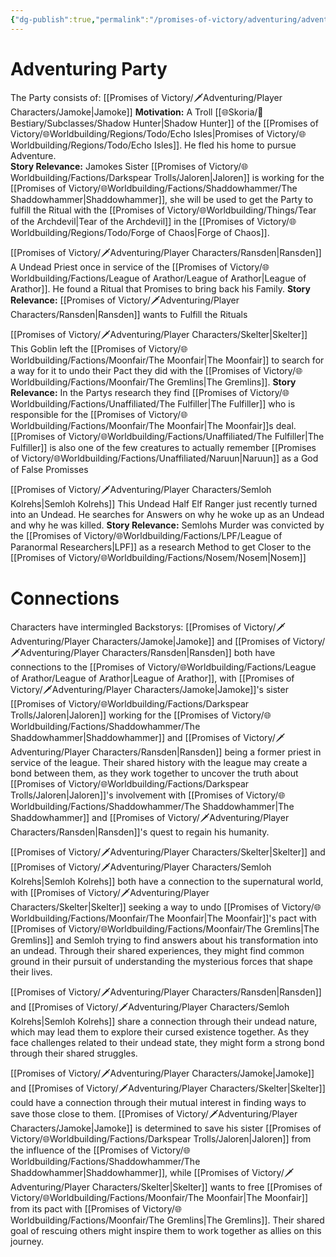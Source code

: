 ```yaml
---
{"dg-publish":true,"permalink":"/promises-of-victory/adventuring/adventure-journal/","title":"Adventure Journal","hideInGraph":true,"noteIcon":"Meta","created":"2023-03-26T15:39:19.572+02:00","updated":"2023-05-22T00:27:55.751+02:00"}
---
```



# Adventuring Party
The Party consists of:
[[Promises of Victory/🗡️Adventuring/Player Characters/Jamoke\|Jamoke]]
**Motivation:** A Troll [[🌐Skoria/🐻Bestiary/Subclasses/Shadow Hunter\|Shadow Hunter]] of the [[Promises of Victory/🌐Worldbuilding/Regions/Todo/Echo Isles\|Promises of Victory/🌐Worldbuilding/Regions/Todo/Echo Isles]]. He fled his home to pursue Adventure.  
**Story Relevance:** Jamokes Sister [[Promises of Victory/🌐Worldbuilding/Factions/Darkspear Trolls/Jaloren\|Jaloren]] is working for the [[Promises of Victory/🌐Worldbuilding/Factions/Shaddowhammer/The Shaddowhammer\|Shaddowhammer]], she will be used to get the Party to fulfill the Ritual with the  [[Promises of Victory/🌐Worldbuilding/Things/Tear of the Archdevil\|Tear of the Archdevil]] in the [[Promises of Victory/🌐Worldbuilding/Regions/Todo/Forge of Chaos\|Forge of Chaos]].  

[[Promises of Victory/🗡️Adventuring/Player Characters/Ransden\|Ransden]]
A Undead Priest once in service of the [[Promises of Victory/🌐Worldbuilding/Factions/League of Arathor/League of Arathor\|League of Arathor]]. He found a Ritual that Promises to bring back his Family.
**Story Relevance:** [[Promises of Victory/🗡️Adventuring/Player Characters/Ransden\|Ransden]] wants to Fulfill the Rituals

[[Promises of Victory/🗡️Adventuring/Player Characters/Skelter\|Skelter]]
This Goblin left the [[Promises of Victory/🌐Worldbuilding/Factions/Moonfair/The Moonfair\|The Moonfair]] to search for a way for it to undo their Pact they did with the [[Promises of Victory/🌐Worldbuilding/Factions/Moonfair/The Gremlins\|The Gremlins]].
**Story Relevance:** In the Partys research they find [[Promises of Victory/🌐Worldbuilding/Factions/Unaffiliated/The Fulfiller\|The Fulfiller]] who is responsible for the [[Promises of Victory/🌐Worldbuilding/Factions/Moonfair/The Moonfair\|The Moonfair]]s deal. [[Promises of Victory/🌐Worldbuilding/Factions/Unaffiliated/The Fulfiller\|The Fulfiller]] is also one of the few creatures to actually remember [[Promises of Victory/🌐Worldbuilding/Factions/Unaffiliated/Naruun\|Naruun]] as a God of False Promisses

[[Promises of Victory/🗡️Adventuring/Player Characters/Semloh Kolrehs\|Semloh Kolrehs]]
This Undead Half Elf Ranger just recently turned into an Undead.
He searches for Answers on why he woke up as an Undead and why he was killed.
**Story Relevance:** Semlohs Murder was convicted by the [[Promises of Victory/🌐Worldbuilding/Factions/LPF/League of Paranormal Researchers\|LPF]] as a research Method to get Closer to the [[Promises of Victory/🌐Worldbuilding/Factions/Nosem/Nosem\|Nosem]]

# Connections
Characters have intermingled Backstorys:
[[Promises of Victory/🗡️Adventuring/Player Characters/Jamoke\|Jamoke]] and [[Promises of Victory/🗡️Adventuring/Player Characters/Ransden\|Ransden]] both have connections to the [[Promises of Victory/🌐Worldbuilding/Factions/League of Arathor/League of Arathor\|League of Arathor]], with [[Promises of Victory/🗡️Adventuring/Player Characters/Jamoke\|Jamoke]]'s sister [[Promises of Victory/🌐Worldbuilding/Factions/Darkspear Trolls/Jaloren\|Jaloren]] working for the [[Promises of Victory/🌐Worldbuilding/Factions/Shaddowhammer/The Shaddowhammer\|Shaddowhammer]] and [[Promises of Victory/🗡️Adventuring/Player Characters/Ransden\|Ransden]] being a former priest in service of the league. Their shared history with the league may create a bond between them, as they work together to uncover the truth about [[Promises of Victory/🌐Worldbuilding/Factions/Darkspear Trolls/Jaloren\|Jaloren]]'s involvement with [[Promises of Victory/🌐Worldbuilding/Factions/Shaddowhammer/The Shaddowhammer\|The Shaddowhammer]] and [[Promises of Victory/🗡️Adventuring/Player Characters/Ransden\|Ransden]]'s quest to regain his humanity.

[[Promises of Victory/🗡️Adventuring/Player Characters/Skelter\|Skelter]] and [[Promises of Victory/🗡️Adventuring/Player Characters/Semloh Kolrehs\|Semloh Kolrehs]] both have a connection to the supernatural world, with [[Promises of Victory/🗡️Adventuring/Player Characters/Skelter\|Skelter]] seeking a way to undo [[Promises of Victory/🌐Worldbuilding/Factions/Moonfair/The Moonfair\|The Moonfair]]'s pact with [[Promises of Victory/🌐Worldbuilding/Factions/Moonfair/The Gremlins\|The Gremlins]] and Semloh trying to find answers about his transformation into an undead. Through their shared experiences, they might find common ground in their pursuit of understanding the mysterious forces that shape their lives.

[[Promises of Victory/🗡️Adventuring/Player Characters/Ransden\|Ransden]] and [[Promises of Victory/🗡️Adventuring/Player Characters/Semloh Kolrehs\|Semloh Kolrehs]] share a connection through their undead nature, which may lead them to explore their cursed existence together. As they face challenges related to their undead state, they might form a strong bond through their shared struggles.

[[Promises of Victory/🗡️Adventuring/Player Characters/Jamoke\|Jamoke]] and [[Promises of Victory/🗡️Adventuring/Player Characters/Skelter\|Skelter]] could have a connection through their mutual interest in finding ways to save those close to them. [[Promises of Victory/🗡️Adventuring/Player Characters/Jamoke\|Jamoke]] is determined to save his sister [[Promises of Victory/🌐Worldbuilding/Factions/Darkspear Trolls/Jaloren\|Jaloren]] from the influence of the [[Promises of Victory/🌐Worldbuilding/Factions/Shaddowhammer/The Shaddowhammer\|Shaddowhammer]], while [[Promises of Victory/🗡️Adventuring/Player Characters/Skelter\|Skelter]] wants to free [[Promises of Victory/🌐Worldbuilding/Factions/Moonfair/The Moonfair\|The Moonfair]] from its pact with [[Promises of Victory/🌐Worldbuilding/Factions/Moonfair/The Gremlins\|The Gremlins]]. Their shared goal of rescuing others might inspire them to work together as allies on this journey.


